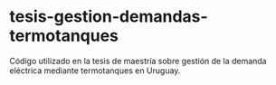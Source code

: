 # tesis-gestion-demandas-termotanques
Código utilizado en la tesis de maestría sobre gestión de la demanda eléctrica mediante termotanques en Uruguay.
